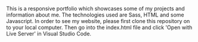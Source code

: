 This is a responsive portfolio which showcases some of my projects and information about me. The technologies used are Sass, HTML and some Javascript. In order to see my website, please first clone this repository on to your local computer. Then go into the index.html file and click 'Open with Live Server' in Visual Studio Code. 
